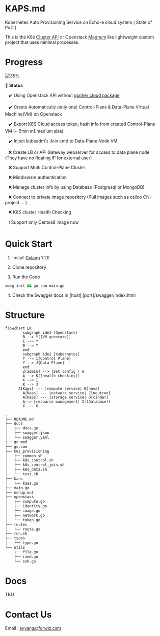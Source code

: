 # KAPS.md

Kubernetes Auto Provisioning Service on Echo-e cloud system ( State of PoC )

This is the K8s [Cluster API](https://cluster-api.sigs.k8s.io/) or Openstack [Magnum](https://docs.openstack.org/magnum/latest/) like lightweight custom project that uses minimal processes.


# Progress

![35%](http://progress-bar.dev/35?title=kaps)

:checkered_flag: **Status**

 &ensp; :heavy_check_mark: Using Openstack API without [gopher cloud package](http://gophercloud.io/)

 &ensp; :heavy_check_mark: Create Automatically (only one) Control-Plane & Data-Plane Virtual Machine(VM) on Openstack
 
 &ensp; :heavy_check_mark: Export K8S Cloud access token, hash info from created Control-Plane VM (~ 5min m1.medium size)

 &ensp; :heavy_check_mark: Inject kubeadm's Join cmd to Data-Plane Node VM.

 &ensp; :x: Create LB or API Gateway webserver for access to data plane node (They have no floating IP for external user)

 &ensp; :x: Support Multi Control-Plane Cluster 

 &ensp; :x: Middleware authentication

 &ensp; :x: Manage cluster info by using Database (Postgresql or MongoDB)

 &ensp; :x: Connect to private image repository (Pull images such as calico CNI project ... )

 &ensp; :x: K8S cluster Health Checking 

 &ensp; :heavy_exclamation_mark: Support only Centos8 image now

# Quick Start

1) Install [Golang](https://go.dev/) 1.20 

2) Clone repository

3) Run the Code
```bash
swag init && go run main.go
```
4) Check the Swagger docs in [host]:[port]/swagger/index.html

# Structure

```mermaid
flowchart LR
		subgraph ide1 [Openstack]
		B --> Y([VM generate])
		C --> Y
		D --> Y
		end
		subgraph ide2 [Kubernetes]
		Y --> I{Control Plane}
		Y --> J{Data Plane}
		end
		Z[admin] --> |Set config | A
		A --> K([health checking])
		K --> I
		K --> J
	  A[Kaps] --- |compute service| B[nova]
		A[Kaps] --- |network service| C[neutron]
		A[Kaps] --- |storage service| D[cinder]
		A--> |resource management| X[(Database)]
		X --- K
```


```bash
.
├── README.md
├── docs
│   ├── docs.go
│   ├── swagger.json
│   └── swagger.yaml
├── go.mod
├── go.sum
├── k8s_provisioning
│   ├── common.sh
│   ├── k8s_control.sh
│   ├── k8s_control_join.sh
│   ├── k8s_data.sh
│   └── test.sh
├── kaas
│   └── kaas.go
├── main.go
├── nohup.out
├── openstack
│   ├── compute.go
│   ├── identity.go
│   ├── image.go
│   ├── network.go
│   └── token.go
├── routes
│   └── route.go
├── run.sh
├── types
│   └── type.go
└── utils
    ├── file.go
	├── rand.go
    └── ssh.go
```

# Docs
TBU

# Contact Us

Email : syyang@forwiz.com

